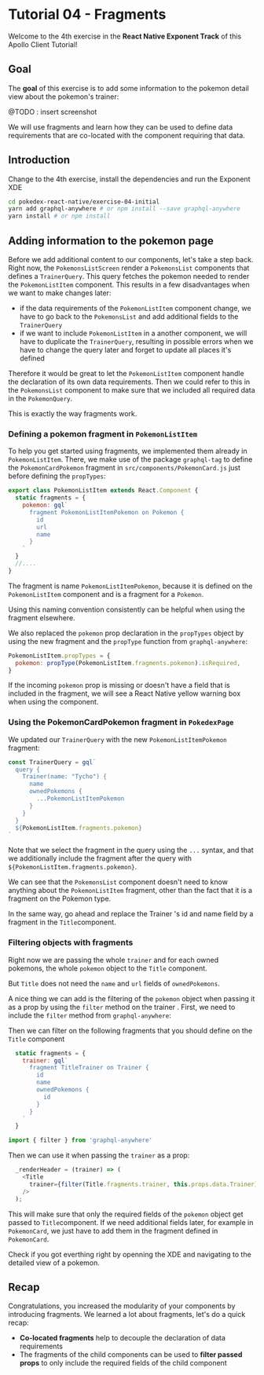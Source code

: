 # Tutorial 04 - Fragments

Welcome to the 4th exercise in the **React Native Exponent Track** of this Apollo Client Tutorial!

## Goal

The **goal** of this exercise is to add some information to the pokemon detail view about the pokemon's trainer:

@TODO : insert screenshot

We will use fragments and learn how they can be used to define data requirements that are co-located with the component requiring that data.

## Introduction

Change to the 4th exercise, install the dependencies and run the Exponent XDE

```sh
cd pokedex-react-native/exercise-04-initial
yarn add graphql-anywhere # or npm install --save graphql-anywhere
yarn install # or npm install
```

## Adding information to the pokemon page

Before we add additional content to our components, let's take a step back.
Right now, the `PokemonsListScreen` render a `PokemonsList` components that defines a `TrainerQuery`.
This query fetches the pokemon needed to render the `PokemonListItem` component.
This results in a few disadvantages when we want to make changes later:

* if the data requirements of the `PokemonListItem` component change, we have to go back to the `PokemonsList` and
add additional fields to the `TrainerQuery`
* if we want to include `PokemonListItem` in a another component, we will have to duplicate the `TrainerQuery`,
resulting in possible errors when we have to change the query later and forget to update all places it's defined

Therefore it would be great to let the `PokemonListItem` component handle the declaration of its own data requirements.
Then we could refer to this in the `PokemonsList` component to make sure that we included all required data in the
`PokemonQuery`.

This is exactly the way fragments work.

### Defining a pokemon fragment in `PokemonListItem`

To help you get started using fragments, we implemented them already in `PokemonListItem`.
There, we make use of the package `graphql-tag` to define the `PokemonCardPokemon`
fragment in `src/components/PokemonCard.js` just before defining the `propTypes`:

```js
export class PokemonListItem extends React.Component {
  static fragments = {
    pokemon: gql`
      fragment PokemonListItemPokemon on Pokemon {
        id
        url
        name
      }
    `
  }
  //....
}
```

The fragment is name `PokemonListItemPokemon`, because it is defined on the `PokemonListItem` component and is a
fragment for a `Pokemon`.

Using this naming convention consistently can be helpful when using the fragment elsewhere.

We also replaced the `pokemon` prop declaration in the `propTypes` object by using the new fragment and
the `propType` function from `graphql-anywhere`:

```js
PokemonListItem.propTypes = {
  pokemon: propType(PokemonListItem.fragments.pokemon).isRequired,
}
```

If the incoming `pokemon` prop is missing or doesn't have a field that is included in the fragment,
we will see a React Native yellow warning box when using the component.

### Using the PokemonCardPokemon fragment in `PokedexPage`

We updated our `TrainerQuery` with the new `PokemonListItemPokemon` fragment:

```js
const TrainerQuery = gql`
  query {
    Trainer(name: "Tycho") {
      name
      ownedPokemons {
        ...PokemonListItemPokemon
      }
    }
  }
  ${PokemonListItem.fragments.pokemon}
`
```

Note that we select the fragment in the query using the `...` syntax, and that we additionally include the fragment
after the query with `${PokemonListItem.fragments.pokemon}`.

We can see that the `PokemonsList` component doesn't need to know anything about the `PokemonListItem` fragment,
other than the fact that it is a fragment on the Pokemon type.

In the same way, go ahead and replace the Trainer 's id and name field by a fragment in the `Title`component.

### Filtering objects with fragments

Right now we are passing the whole `trainer` and for each owned pokemons, the whole `pokemon` object to the `Title` component.

But `Title` does not need the `name` and `url` fields of `ownedPokemons`.

A nice thing we can add is the filtering of the `pokemon` object when passing it as a prop by using the `filter`
method on the trainer . First, we need to include the `filter` method from `graphql-anywhere`:

Then we can filter on the following fragments that you should define on the `Title` component

```js
  static fragments = {
    trainer: gql`
      fragment TitleTrainer on Trainer {
        id
        name
        ownedPokemons {
          id
        }
      }
    `
  }
```

```js
import { filter } from 'graphql-anywhere'
```

Then we can use it when passing the `trainer` as a prop:

```js
  _renderHeader = (trainer) => (
    <Title
      trainer={filter(Title.fragments.trainer, this.props.data.Trainer)}
    />
  );
```

This will make sure that only the required fields of the `pokemon` object get passed to `Title`component.
If we need additional fields later, for example in `PokemonCard`, we just have to add them in the fragment defined
in `PokemonCard`.

Check if you got everthing right by openning the XDE and navigating to the detailed view of a pokemon.

## Recap

Congratulations, you increased the modularity of your components by introducing fragments.
We learned a lot about fragments, let's do a quick recap:

* **Co-located fragments** help to decouple the declaration of data requirements
* The fragments of the child components can be used to **filter passed props** to only include the required
fields of the child component
